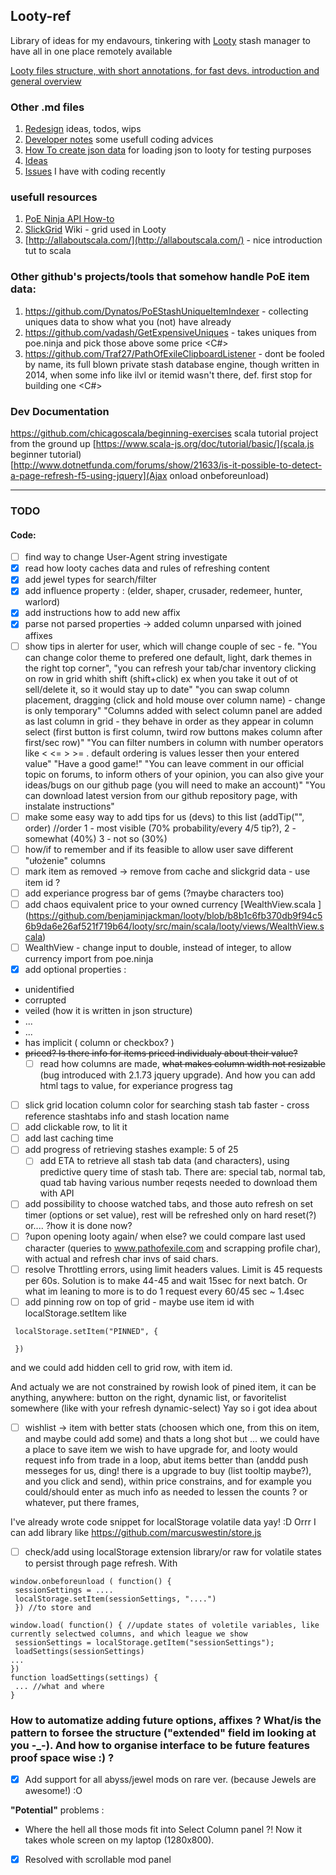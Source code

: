 ## Looty-ref

Library of ideas for my endavours, tinkering with [Looty](https://github.com/benjaminjackman/looty/) stash manager
to have all in one place remotely available
  
[Looty files structure, with short annotations, for fast devs. introduction and general overview](https://github.com/Traf27/Looty-ref/blob/master/looty-scala-files-structure.md)

### Other .md files
1. [Redesign](https://github.com/Traf27/Looty-ref/blob/master/Redesign.md) ideas, todos, wips
1. [Developer notes](https://github.com/Traf27/Looty-ref/blob/master/Dev-notes.md) some usefull coding advices
1. [How To create json data](https://github.com/Traf27/Looty-ref/blob/master/howto-item-sample.md) for loading json to looty for testing purposes  
1. [Ideas](https://github.com/Traf27/Looty-ref/blob/master/ideas.md)  
1. [Issues](https://github.com/Traf27/Looty-ref/blob/master/issues.md) I have with coding recently  

### usefull resources  
1. [PoE Ninja API How-to](https://github.com/Traf27/misc-poe-tools/blob/master/doc/poe-ninja-api.md) 
1. [SlickGrid](https://github.com/mleibman/SlickGrid/wiki) Wiki - grid used in Looty
1. [http://allaboutscala.com/](http://allaboutscala.com/) - nice introduction tut to scala

### Other github's projects/tools that somehow handle PoE item data:
1. https://github.com/Dynatos/PoEStashUniqueItemIndexer - collecting uniques data to show what you (not) have already <js>
1. https://github.com/vadash/GetExpensiveUniques - takes uniques from poe.ninja and pick those above some price <C#>
1. https://github.com/Traf27/PathOfExileClipboardListener - dont be fooled by name, its full blown private stash database engine, though written in 2014, when some info like ilvl or itemid wasn't there, def. first stop for building one <C#>


### Dev Documentation
https://github.com/chicagoscala/beginning-exercises scala tutorial project from the ground up
[https://www.scala-js.org/doc/tutorial/basic/](scala.js beginner tutorial)  
[http://www.dotnetfunda.com/forums/show/21633/is-it-possible-to-detect-a-page-refresh-f5-using-jquery](Ajax onload onbeforeunload)  

---
### TODO  
#### Code:  
- [ ] find way to change User-Agent string investigate 
- [x] read how looty caches data and rules of refreshing content
- [x] add jewel types for search/filter
- [x] add influence property : (elder, shaper, crusader, redemeer, hunter, warlord) 
- [x] add instructions how to add new affix
- [x] parse not parsed properties -> added column unparsed with joined affixes
- [ ] show tips in alerter for user, which will change couple of sec - fe. "You can change color theme to prefered one default, light, dark themes in the right top corner", "you can refresh your tab/char inventory clicking on row in grid whith shift (shift+click) ex when you take it out of ot sell/delete it, so it would stay up to date" "you can swap column placement, dragging (click and hold mouse over column name) - change is only temporary" "Columns added with select column panel are added as last column in grid - they behave in order as they appear in column select (first button is first column, twird row buttons makes column after first/sec row)" "You can filter numbers in column with number operators like < <= > >= . default ordering is values lesser then your entered value" "Have a good game!" "You can leave comment in our official topic on forums, to inform others of your opinion, you can also give your ideas/bugs on our github page (you will need to make an account)" "You can download latest version from our github repository page, with instalate instructions" 
- [ ] make some easy way to add tips for us (devs) to this list (addTip("", order) //order 1 - most visible (70% probability/every 4/5 tip?), 2 - somewhat (40%) 3 - not so (30%)
- [ ] how/if to remember and if its feasible to allow user save different "ułożenie" columns
- [ ] mark item as removed -> remove from cache and slickgrid data - use item id ?
- [ ] add experiance progress bar of gems (?maybe characters too)
- [ ] add chaos equivalent price to your owned currency  [WealthView.scala ]
(https://github.com/benjaminjackman/looty/blob/b8b1c6fb370db9f94c56b9da6e26af521f719b64/looty/src/main/scala/looty/views/WealthView.scala)  
- [ ] WealthView - change input to double, instead of integer, to allow currency import from poe.ninja
- [x] add optional properties : 
* unidentified
* corrupted
* veiled (how it is written in json structure)
* ...
* ...
* has implicit ( column or checkbox? )
* ~~priced? Is there info for items priced individualy about their value?~~
  - [ ] read how columns are made, ~~what makes column width not resizable~~ (bug introduced with 2.1.73 jquery upgrade). And how you can add html tags to value, for experiance progress tag
- [ ] slick grid location column color for searching stash tab faster - cross reference stashtabs info and stash location name
 - [ ] add clickable row, to lit it
 - [ ] add last caching time
 - [ ] add progress of retrieving stashes example: 5 of 25
   - [ ] add ETA to retrieve all stash tab data (and characters), using predictive query time of stash tab. There are: special tab, normal tab, quad tab having various number reqests needed to download them with API
 - [ ] add possibility to choose watched tabs, and those auto refresh on set timer (options or set value), rest will be refreshed only on hard reset(?) or.... ?how it is done now?
 - [ ] ?upon opening looty again/ when else? we could compare last used character (queries to www.pathofexile.com and scrapping profile char), with actual and refresh char invs of said chars.
 - [ ] resolve Throttling errors, using limit headers values. Limit is 45 requests per 60s. 
Solution is to make 44-45 and wait 15sec for next batch. Or what im leaning to more is to do 1 request every 60/45 sec  ~ 1.4sec
- [ ] add pinning row on top of grid - maybe use item id with localStorage.setItem like 
 ```
  localStorage.setItem("PINNED", {
  
  })     
```
and we could add hidden cell to grid row, with item id.

And actualy we are not constrained by rowish look of pined item, it can be anything, anywhere: button on the right, dynamic list, or favoritelist  somewhere (like with your refresh dynamic-select)
Yay so i got idea about 
- [ ] wishlist -> item with better stats (choosen which one, from this on item, and maybe could add some) and thats a long shot but ...
we could have a place to save item we wish to have upgrade for, and looty would request info from trade in a loop, abut items better than (anddd push messeges for us, ding! there is a upgrade to buy (list tooltip maybe?), and you click and send), within price constrains, and for example you could/should enter as much info as needed to lessen the counts ?
or whatever, put there frames,

I've already wrote code snippet for localStorage volatile data yay! :D
Orrr I can add library like https://github.com/marcuswestin/store.js

 - [ ] check/add using  localStorage extension library/or raw for volatile states to persist through page refresh. With 
 ``` 
 window.onbeforeunload ( function() { 
  sessionSettings = ....
  localStorage.setItem(sessionSettings, "....")  
  }) //to store and 
  
 window.load( function() { //update states of voletile variables, like currently selectwed columns, and which league we show
  sessionSettings = localStorage.getItem("sessionSettings");
  loadSettings(sessionSettings)
 ...
 })
 function loadSettings(settings) {
  ... //what and where
 }
 ```
 

### How to automatize adding future options, affixes ? What/is the pattern to forsee the structure ("extended" field im looking at you -_-). And how to organise interface to be future features proof space wise :) ?
  - [x] Add support for all abyss/jewel mods on rare ver. (because Jewels are awesome!) :O
  
  **"Potential"** problems :
  * Where the hell all those mods fit into Select Column panel ?! Now it takes whole screen on my laptop (1280x800). 
  - [x] Resolved with scrollable mod panel
  

